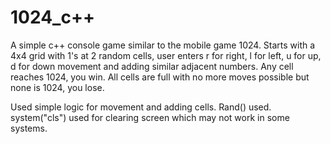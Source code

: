 # 1024_c++
A simple c++ console game similar to the mobile game 1024. Starts with a 4x4 grid with 1's at 2 random cells, user enters r for right, l for left, u for up, d for down movement and adding similar adjacent numbers. Any cell reaches 1024, you win. All cells are full with no more moves possible but none is 1024, you lose.

Used simple logic for movement and adding cells. 
Rand() used. system("cls") used for clearing screen which may not work in some systems.
